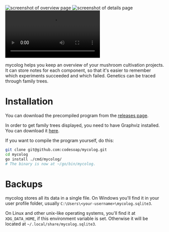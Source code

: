 ![screenshot of overview page](https://github.com/codesoap/mycolog/releases/download/v0.2.0/overview.png)
![screenshot of details page](https://github.com/codesoap/mycolog/releases/download/v0.2.0/details.png)
![demo video](https://github.com/codesoap/mycolog/releases/download/v0.1.0/demo.mp4)

mycolog helps you keep an overview of your mushroom cultivation
projects. It can store notes for each component, so that it's easier to
remember which experiments succeeded and which failed. Genetics can be
traced through family trees.

# Installation
You can download the precompiled program from the
[releases page](https://github.com/codesoap/mycolog/releases).

In order to get family trees displayed, you need to have Graphviz
installed. You can download it [here](https://graphviz.org/download/).

If you want to compile the program yourself, do this:

```bash
git clone git@github.com:codesoap/mycolog.git
cd mycolog
go install ./cmd/mycolog/
# The binary is now at ~/go/bin/mycolog.
```

# Backups
mycolog stores all its data in a single file. On Windows
you'll find it in your user profile folder, usually
`C:\Users\<your-username>\mycolog.sqlite3`.

On Linux and other unix-like operating systems, you'll find it at
`XDG_DATA_HOME`, if this environment variable is set. Otherwise it will
be located at `~/.local/share/mycolog.sqlite3`.
